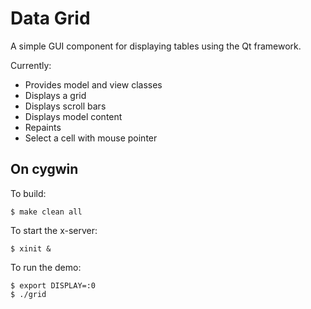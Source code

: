 # Data Grid

A simple GUI component for displaying tables using the Qt framework.

Currently:
* Provides model and view classes
* Displays a grid
* Displays scroll bars
* Displays model content
* Repaints
* Select a cell with mouse pointer

## On cygwin

To build:

```
$ make clean all
```

To start the x-server:
```
$ xinit &
```

To run the demo:

```
$ export DISPLAY=:0
$ ./grid
```


